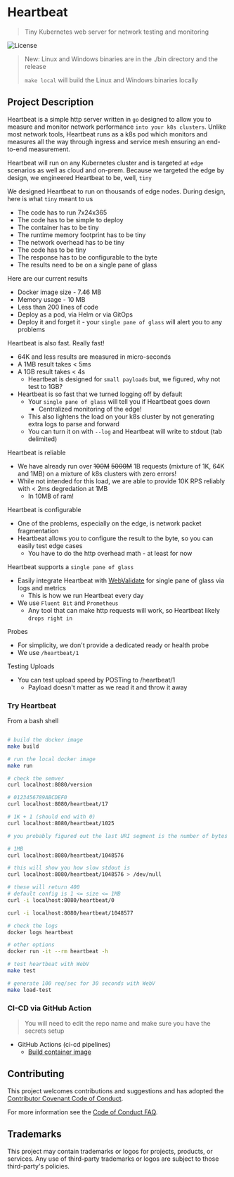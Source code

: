 # Heartbeat

> Tiny Kubernetes web server for network testing and monitoring

![License](https://img.shields.io/badge/license-MIT-green.svg)

> New: Linux and Windows binaries are in the ./bin directory and the release
>
> `make local` will build the Linux and Windows binaries locally

## Project Description

Heartbeat is a simple http server written in `go` designed to allow you to measure and monitor network performance `into your k8s clusters`. Unlike most network tools, Heartbeat runs as a k8s pod which monitors and measures all the way through ingress and service mesh ensuring an end-to-end measurement.

Heartbeat will run on any Kubernetes cluster and is targeted at `edge` scenarios as well as cloud and on-prem. Because we targeted the edge by design, we engineered Heartbeat to be, well, `tiny`

We designed Heartbeat to run on thousands of edge nodes. During design, here is what `tiny` meant to us

- The code has to run 7x24x365
- The code has to be simple to deploy
- The container has to be tiny
- The runtime memory footprint has to be tiny
- The network overhead has to be tiny
- The code has to be tiny
- The response has to be configurable to the byte
- The results need to be on a single pane of glass

Here are our current results

- Docker image size - 7.46 MB
- Memory usage - 10 MB
- Less than 200 lines of code
- Deploy as a pod, via Helm or via GitOps
- Deploy it and forget it - your `single pane of glass` will alert you to any problems

Heartbeat is also fast. Really fast!

- 64K and less results are measured in micro-seconds
- A 1MB result takes < 5ms
- A 1GB result takes < 4s
  - Heartbeat is designed for `small payloads` but, we figured, why not test to 1GB?
- Heartbeat is so fast that we turned logging off by default
  - Your `single pane of glass` will tell you if Heartbeat goes down
    - Centralized monitoring of the edge!
  - This also lightens the load on your k8s cluster by not generating extra logs to parse and forward
  - You can turn it on with `--log` and Heartbeat will write to stdout (tab delimited)

Heartbeat is reliable

- We have already run over ~~100M~~ ~~5000M~~ 1B requests (mixture of 1K, 64K and 1MB) on a mixture of k8s clusters with zero errors!
- While not intended for this load, we are able to provide 10K RPS reliably with < 2ms degredation at 1MB
  - In 10MB of ram!

Heartbeat is configurable

- One of the problems, especially on the edge, is network packet fragmentation
- Heartbeat allows you to configure the result to the byte, so you can easily test edge cases
  - You have to do the http overhead math - at least for now

Heartbeat supports a `single pane of glass`

- Easily integrate Heartbeat with [WebValidate](https://github.com/microsoft/webvalidate) for single pane of glass via logs and metrics
  - This is how we run Heartbeat every day
- We use `Fluent Bit` and `Prometheus`
  - Any tool that can make http requests will work, so Heartbeat likely `drops right in`

Probes

- For simplicity, we don't provide a dedicated ready or health probe
- We use `/heartbeat/1`

Testing Uploads

- You can test upload speed by POSTing to /heartbeat/1
  - Payload doesn't matter as we read it and throw it away

### Try Heartbeat

From a bash shell

```bash

# build the docker image
make build

# run the local docker image
make run

# check the semver
curl localhost:8080/version

# 0123456789ABCDEF0
curl localhost:8080/heartbeat/17

# 1K + 1 (should end with 0)
curl localhost:8080/heartbeat/1025

# you probably figured out the last URI segment is the number of bytes

# 1MB
curl localhost:8080/heartbeat/1048576

# this will show you how slow stdout is
curl localhost:8080/heartbeat/1048576 > /dev/null

# these will return 400
# default config is 1 <= size <= 1MB
curl -i localhost:8080/heartbeat/0

curl -i localhost:8080/heartbeat/1048577

# check the logs
docker logs heartbeat

# other options
docker run -it --rm heartbeat -h

# test heartbeat with WebV
make test

# generate 100 req/sec for 30 seconds with WebV
make load-test

```

### CI-CD via GitHub Action

> You will need to edit the repo name and make sure you have the secrets setup

- GitHub Actions (ci-cd pipelines)
  - [Build container image](./.github/workflows/build.yaml)

## Contributing

This project welcomes contributions and suggestions and has adopted the [Contributor Covenant Code of Conduct](https://www.contributor-covenant.org/version/2/1/code_of_conduct.html).

For more information see the [Code of Conduct FAQ](https://www.contributor-covenant.org/faq).

## Trademarks

This project may contain trademarks or logos for projects, products, or services. Any use of third-party trademarks or logos are subject to those third-party's policies.
